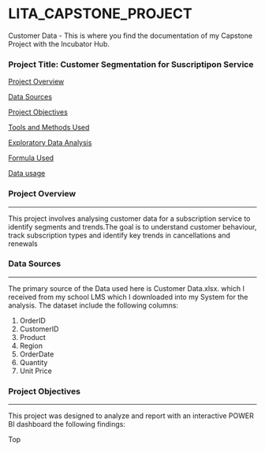 # LITA_CAPSTONE_PROJECT
Customer Data - This is where you find the documentation of my Capstone Project with the Incubator Hub.  
### Project Title: Customer Segmentation for Suscriptipon Service

[Project Overview](#project-overview)

[Data Sources](#data-sources)

[Project Objectives](#project-objectives)

[Tools and Methods Used](#tools-dnd-methods-used)

[Exploratory Data Analysis](#exploratory-data-analysis)

[Formula Used](formula-used)

[Data usage](data-usage)


### Project Overview
---
This project involves analysing customer data for a subscription service to identify segments and trends.The goal is to
understand customer behaviour, track subscription types and identify key trends in cancellations and renewals

### Data Sources
---
The primary source of the Data used here is Customer Data.xlsx. which I received from my school 
LMS which I downloaded into my System for the analysis. The dataset include the following columns:

1. OrderID
2. CustomerID
3. Product
4. Region
5. OrderDate
6. Quantity
7. Unit Price
   
### Project Objectives
 ---
This project was designed to analyze and report with an interactive POWER BI dashboard the following findings:

Top 



